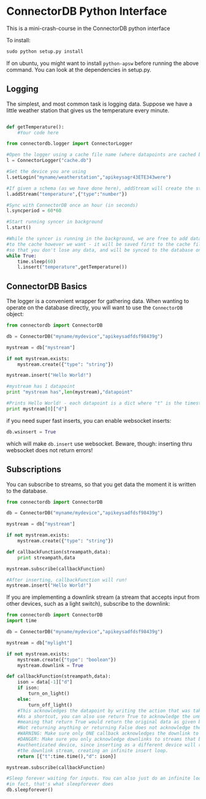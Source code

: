 ConnectorDB Python Interface
=====

This is a mini-crash-course in the ConnectorDB python interface

To install:
```python
sudo python setup.py install
```

If on ubuntu, you might want to install `python-apsw` before running the above command.
You can look at the dependencies in setup.py.

Logging
----------------

The simplest, and most common task is logging data. Suppose we have a little weather station that gives us the temperature every minute.

```python

def getTemperature():
	#Your code here

from connectordb.logger import ConnectorLogger

#Open the logger using a cache file name (where datapoints are cached before syncing)
l = ConnectorLogger("cache.db")

#Set the device you are using
l.setLogin("myname/weatherstation","apikeysagr43ETE343were")

#If given a schema (as we have done here), addStream will create the stream if it doesn't exist
l.addStream("temperature",{"type":"number"})

#Sync with ConnectorDB once an hour (in seconds)
l.syncperiod = 60*60

#Start running syncer in background
l.start()

#While the syncer is running in the background, we are free to add data
#to the cache however we want - it will be saved first to the cache file
#so that you don't lose any data, and will be synced to the database once an hour
while True:
	time.sleep(60)
	l.insert("temperature",getTemperature())
```

ConnectorDB Basics
--------------------

The logger is a convenient wrapper for gathering data. When wanting to operate on the database directly, you will want to use the `ConnectorDB` object:

```python
from connectordb import ConnectorDB

db = ConnectorDB("myname/mydevice","apikeysadfdsf98439g")

mystream = db["mystream"]

if not mystream.exists:
	mystream.create({"type": "string"})

mystream.insert("Hello World!")

#mystream has 1 datapoint
print "mystream has",len(mystream),"datapoint"

#Prints Hello World! - each datapoint is a dict where "t" is the timestamp, and "d" is the data
print mystream[0]["d"]
```

if you need super fast inserts, you can enable websocket inserts:

```python
db.wsinsert = True
```

which will make `db.insert` use websocket.
Beware, though: inserting thru websocket does not return errors!

Subscriptions
-------------------

You can subscribe to streams, so that you get data the moment it is written to the database.

```python
from connectordb import ConnectorDB

db = ConnectorDB("myname/mydevice","apikeysadfdsf98439g")

mystream = db["mystream"]

if not mystream.exists:
	mystream.create({"type": "string"})

def callbackFunction(streampath,data):
	print streampath,data

mystream.subscribe(callbackFunction)

#After inserting, callbackFunction will run!
mystream.insert("Hello World!")

```

If you are implementing a downlink stream (a stream that accepts input from other devices, such as a light switch), subscribe to the downlink:

```python
from connectordb import ConnectorDB
import time

db = ConnectorDB("myname/mydevice","apikeysadfdsf98439g")

mystream = db["mylight"]

if not mystream.exists:
	mystream.create({"type": "boolean"})
	mystream.downlink = True

def callbackFunction(streampath,data):
	ison = data[-1]["d"]
	if ison:
		turn_on_light()
	else:
		turn_off_light()
	#This acknowledges the datapoint by writing the action that was taken to the real stream
	#As a shortcut, you can also use return True to acknowledge the unmodified data
	#meaning that return True would return the original data as given by the data variable
	#Not returning anything or returning False does not acknowledge the downlink.
	#WARNING: Make sure only ONE callback acknowledges the downlink to avoid double-inserts
	#DANGER: Make sure you only acknowledge downlinks to streams that belong to the currently
	#authenticated device, since inserting as a different device will redirect to
	#the downlink stream, creating an infinite insert loop.
	return [{"t":time.time(),"d": ison}]

mystream.subscribe(callbackFunction)

#Sleep forever waiting for inputs. You can also just do an infinite loop with sleep.
#in fact, that's what sleepforever does
db.sleepforever()
```
